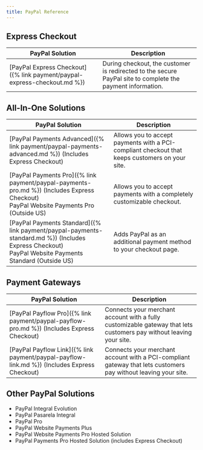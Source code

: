 ```yaml
---
title: PayPal Reference
---
```


## Express Checkout

| PayPal Solution | Description
| --- | ---
| [PayPal Express Checkout]({% link payment/paypal-express-checkout.md %}) | During checkout, the customer is redirected to the secure PayPal site to complete the payment information.

## All-In-One Solutions

| PayPal Solution | Description |
| --- | ---
| [PayPal Payments Advanced]({% link payment/paypal-payments-advanced.md %}) (Includes Express Checkout) | Allows you to accept payments with a PCI-compliant checkout that keeps customers on your site. |
| [PayPal Payments Pro]({% link payment/paypal-payments-pro.md %}) (Includes Express Checkout)<br/>PayPal Website Payments Pro (Outside US) | Allows you to accept payments with a completely customizable checkout. |
| [PayPal Payments Standard]({% link payment/paypal-payments-standard.md %}) (Includes Express Checkout)<br/>PayPal Website Payments Standard (Outside US) | Adds PayPal as an additional payment method to your checkout page. |

## Payment Gateways

| PayPal Solution | Description |
| --- | --- |
| [PayPal Payflow Pro]({% link payment/paypal-payflow-pro.md %}) (Includes Express Checkout) | Connects your merchant account with a fully customizable gateway that lets customers pay without leaving your site. |
| [PayPal Payflow Link]({% link payment/paypal-payflow-link.md %}) (Includes Express Checkout) |Connects your merchant account with a PCI-compliant gateway that lets customers pay without leaving your site. |

## Other PayPal Solutions

- PayPal Integral Evolution
- PayPal Pasarela Integral
- PayPal Pro
- PayPal Website Payments Plus
- PayPal Website Payments Pro Hosted Solution
- PayPal Payments Pro Hosted Solution (includes Express Checkout)
